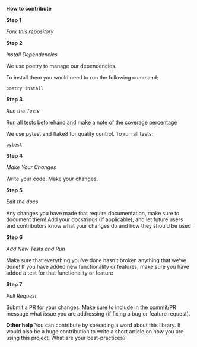 __**How to contribute**__

__**Step 1**__

*Fork this repository*

__**Step 2**__

*Install Dependencies*

We use poetry to manage our dependencies.

To install them you would need to run the following command:

`poetry install`

__**Step 3**__

*Run the Tests*

Run all tests beforehand and make a note of the coverage percentage

We use pytest and flake8 for quality control. To run all tests:

`pytest`

__**Step 4**__

*Make Your Changes*

Write your code. Make your changes.

__**Step 5**__

*Edit the docs*

Any changes you have made that require documentation, make sure to document them!
Add your docstrings (if applicable), and let future users and contributors know what
your changes do and how they should be used


__**Step 6**__

*Add New Tests and Run*

Make sure that everything you've done hasn't broken anything that we've done!
If you have added new functionality or features, make sure you have added a test
for that functionality or feature


__**Step 7**__

*Pull Request*

Submit a PR for your changes. Make sure to include in the commit/PR message what issue you are
addressing (if fixing a bug or feature request).

__**Other help**__
You can contribute by spreading a word about this library. It would also be a huge contribution to write a short article on how you are using this project. What are your best-practices?
